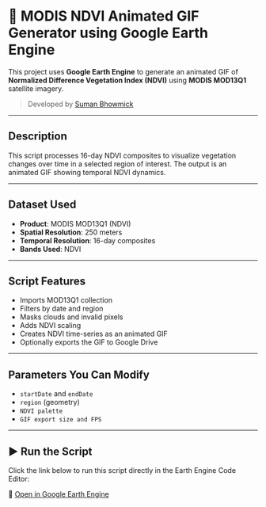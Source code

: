 # 🌿 MODIS NDVI Animated GIF Generator using Google Earth Engine

This project uses **Google Earth Engine** to generate an animated GIF of **Normalized Difference Vegetation Index (NDVI)** using **MODIS MOD13Q1** satellite imagery.

>  Developed by [Suman Bhowmick](https://github.com/Suman1801)

---

##  Description

This script processes 16-day NDVI composites to visualize vegetation changes over time in a selected region of interest. The output is an animated GIF showing temporal NDVI dynamics.

---

##  Dataset Used

- **Product**: MODIS MOD13Q1 (NDVI)
- **Spatial Resolution**: 250 meters
- **Temporal Resolution**: 16-day composites
- **Bands Used**: NDVI

---

##  Script Features

- Imports MOD13Q1 collection
- Filters by date and region
- Masks clouds and invalid pixels
- Adds NDVI scaling
- Creates NDVI time-series as an animated GIF
- Optionally exports the GIF to Google Drive

---

##  Parameters You Can Modify

- `startDate` and `endDate`
- `region` (geometry)
- `NDVI palette`
- `GIF export size and FPS`

---

## ▶️ Run the Script

Click the link below to run this script directly in the Earth Engine Code Editor:

🔗 [Open in Google Earth Engine](https://code.earthengine.google.com/?scriptPath=users/sumanbhowmick768/V:31%20-%20MODIS%20NDVI%20Animated%20GIF)

